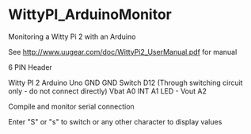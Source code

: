 # WittyPI_ArduinoMonitor
Monitoring a Witty Pi 2 with an Arduino

See http://www.uugear.com/doc/WittyPi2_UserManual.pdf for manual

6 PIN Header

Witty PI 2       Arduino Uno
GND              GND
Switch           D12 (Through switching circuit only - do not connect directly)
Vbat             A0
INT              A1
LED              -
Vout             A2

Compile and monitor serial connection

Enter "S" or "s" to switch or any other character to display values
